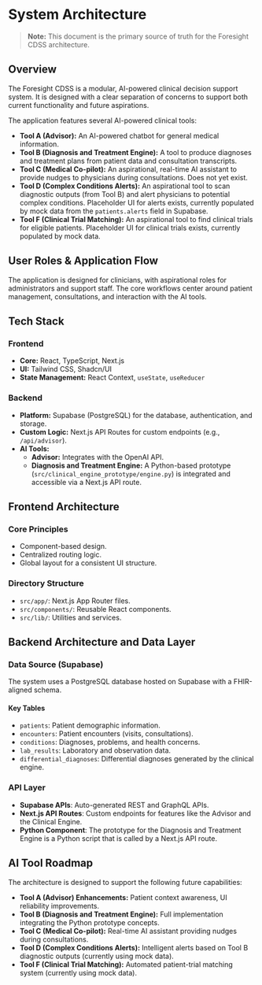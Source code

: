 # System Architecture

> **Note:** This document is the primary source of truth for the Foresight CDSS architecture.

## Overview

The Foresight CDSS is a modular, AI-powered clinical decision support system. It is designed with a clear separation of concerns to support both current functionality and future aspirations.

The application features several AI-powered clinical tools:
*   **Tool A (Advisor):** An AI-powered chatbot for general medical information.
*   **Tool B (Diagnosis and Treatment Engine):** A tool to produce diagnoses and treatment plans from patient data and consultation transcripts.
*   **Tool C (Medical Co-pilot):** An aspirational, real-time AI assistant to provide nudges to physicians during consultations. Does not yet exist.
*   **Tool D (Complex Conditions Alerts):** An aspirational tool to scan diagnostic outputs (from Tool B) and alert physicians to potential complex conditions. Placeholder UI for alerts exists, currently populated by mock data from the `patients.alerts` field in Supabase.
*   **Tool F (Clinical Trial Matching):** An aspirational tool to find clinical trials for eligible patients. Placeholder UI for clinical trials exists, currently populated by mock data.

## User Roles & Application Flow

The application is designed for clinicians, with aspirational roles for administrators and support staff. The core workflows center around patient management, consultations, and interaction with the AI tools.

## Tech Stack

### Frontend
- **Core:** React, TypeScript, Next.js
- **UI:** Tailwind CSS, Shadcn/UI
- **State Management:** React Context, `useState`, `useReducer`

### Backend
- **Platform:** Supabase (PostgreSQL) for the database, authentication, and storage.
- **Custom Logic:** Next.js API Routes for custom endpoints (e.g., `/api/advisor`).
- **AI Tools:**
    - **Advisor:** Integrates with the OpenAI API.
    - **Diagnosis and Treatment Engine:** A Python-based prototype (`src/clinical_engine_prototype/engine.py`) is integrated and accessible via a Next.js API route.

## Frontend Architecture

### Core Principles
- Component-based design.
- Centralized routing logic.
- Global layout for a consistent UI structure.

### Directory Structure
- `src/app/`: Next.js App Router files.
- `src/components/`: Reusable React components.
- `src/lib/`: Utilities and services.

## Backend Architecture and Data Layer

### Data Source (Supabase)
The system uses a PostgreSQL database hosted on Supabase with a FHIR-aligned schema.

#### Key Tables
- `patients`: Patient demographic information.
- `encounters`: Patient encounters (visits, consultations).
- `conditions`: Diagnoses, problems, and health concerns.
- `lab_results`: Laboratory and observation data.
- `differential_diagnoses`: Differential diagnoses generated by the clinical engine.

### API Layer
- **Supabase APIs**: Auto-generated REST and GraphQL APIs.
- **Next.js API Routes**: Custom endpoints for features like the Advisor and the Clinical Engine.
- **Python Component**: The prototype for the Diagnosis and Treatment Engine is a Python script that is called by a Next.js API route.

## AI Tool Roadmap

The architecture is designed to support the following future capabilities:
- **Tool A (Advisor) Enhancements:** Patient context awareness, UI reliability improvements.
- **Tool B (Diagnosis and Treatment Engine):** Full implementation integrating the Python prototype concepts.
- **Tool C (Medical Co-pilot):** Real-time AI assistant providing nudges during consultations.
- **Tool D (Complex Conditions Alerts):** Intelligent alerts based on Tool B diagnostic outputs (currently using mock data).
- **Tool F (Clinical Trial Matching):** Automated patient-trial matching system (currently using mock data). 